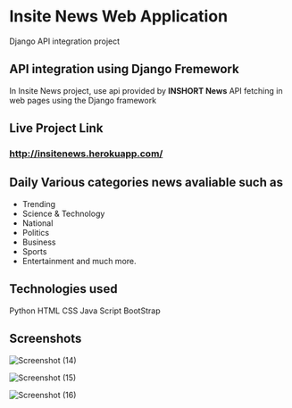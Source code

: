 # **Insite News Web Application**
Django API integration project

## API integration using Django Fremework
In Insite News project, use api provided by **INSHORT News** 
API fetching in web pages using the Django framework

## Live Project Link
### **http://insitenews.herokuapp.com/**

## Daily Various categories news avaliable such as
- Trending
- Science & Technology
- National
- Politics
- Business
- Sports
- Entertainment and much more.

## Technologies used
Python
HTML
CSS
Java Script
BootStrap

## Screenshots

![Screenshot (14)](https://user-images.githubusercontent.com/97233515/200907181-f10334cd-5707-4049-82c8-ed54962b145e.png)
 
![Screenshot (15)](https://user-images.githubusercontent.com/97233515/200907243-6291c664-483e-4f3d-a036-62c6c51b343c.png)

![Screenshot (16)](https://user-images.githubusercontent.com/97233515/200907249-303af933-2da4-4726-8c0b-29d357f37aa1.png)
